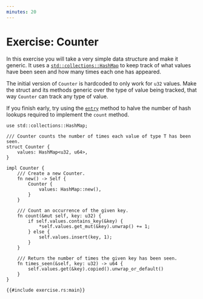 ```yaml
---
minutes: 20
---
```


# Exercise: Counter

In this exercise you will take a very simple data structure and make it generic.
It uses a
[`std::collections::HashMap`](https://doc.rust-lang.org/stable/std/collections/struct.HashMap.html)
to keep track of what values have been seen and how many times each one has
appeared.

The initial version of `Counter` is hardcoded to only work for `u32` values.
Make the struct and its methods generic over the type of value being tracked,
that way `Counter` can track any type of value.

If you finish early, try using the
[`entry`](https://doc.rust-lang.org/stable/std/collections/struct.HashMap.html#method.entry)
method to halve the number of hash lookups required to implement the `count`
method.

```rust,compile_fail,editable
use std::collections::HashMap;

/// Counter counts the number of times each value of type T has been seen.
struct Counter {
    values: HashMap<u32, u64>,
}

impl Counter {
    /// Create a new Counter.
    fn new() -> Self {
        Counter {
            values: HashMap::new(),
        }
    }

    /// Count an occurrence of the given key.
    fn count(&mut self, key: u32) {
        if self.values.contains_key(&key) {
            *self.values.get_mut(&key).unwrap() += 1;
        } else {
            self.values.insert(key, 1);
        }
    }

    /// Return the number of times the given key has been seen.
    fn times_seen(&self, key: u32) -> u64 {
        self.values.get(&key).copied().unwrap_or_default()
    }
}

{{#include exercise.rs:main}}
```
